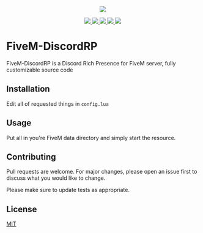 


<p align="center">
  <img src="https://cdn.discordapp.com/attachments/1085087385571840020/1117604003656765540/image.png">
</p>

<p align="center">
  <a href="https://www.python.org">
    <img src="https://img.shields.io/badge/Lua-2C2D72?style=for-the-badge&logo=lua&logoColor=white">
  </a>
  <a href="https://paypal.me/davidecose">
    <img src="https://img.shields.io/badge/PayPal-00457C?style=for-the-badge&logo=paypal&logoColor=white">
  </a>
    <a href="https://instagram.com/davide.cose">
    <img src="https://img.shields.io/badge/Instagram-E4405F?style=for-the-badge&logo=instagram&logoColor=white">
  </a>
    <a href="https://github.com/callmenoway">
    <img src="https://img.shields.io/github/repo-size/callmenoway/FiveM-DiscordRP">
  </a>
    <a href="https://github.com/callmenoway/IP-Logger/LICENSE">
    <img src="https://img.shields.io/badge/License-MIT-important">
  </a>
</p>

# FiveM-DiscordRP
FiveM-DiscordRP is a Discord Rich Presence for FiveM server, fully customizable source code

## Installation

Edit all of requested things in ```config.lua```

## Usage

Put all in you're FiveM data directory and simply start the resource.

## Contributing

Pull requests are welcome. For major changes, please open an issue first
to discuss what you would like to change.

Please make sure to update tests as appropriate.

## License

[MIT](https://choosealicense.com/licenses/mit/)
